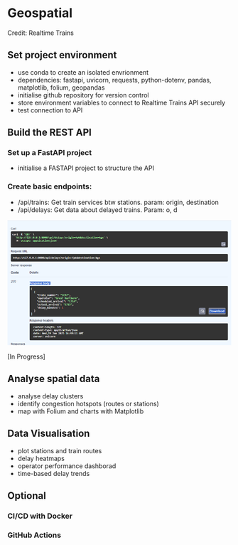 # Geospatial 

Credit: Realtime Trains

## Set project environment
- use conda to create an isolated envrionment 
- dependencies: fastapi, uvicorn, requests, python-dotenv, pandas, matplotlib, folium, geopandas
- initialise github repository for version control
- store environment variables to connect to Realtime Trains API securely 
- test connection to API

## Build the REST API 
### Set up a FastAPI project
-  initialise a FASTAPI project to structure the API

### Create basic endpoints:
- /api/trains: Get train  services btw stations. param: origin, destination
- /api/delays: Get data about delayed trains. Param: o, d 

![alt text](images/image-11.png)


[In Progress]
## Analyse spatial data 
- analyse delay clusters
- identify congestion hotspots (routes or stations)
- map with Folium and charts with Matplotlib

## Data Visualisation
- plot stations and train routes 
- delay heatmaps 
- operator performance dashborad
- time-based delay trends

## Optional
### CI/CD with Docker
### GitHub Actions
